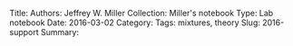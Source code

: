 Title: 
Authors: Jeffrey W. Miller
Collection: Miller's notebook
Type: Lab notebook
Date: 2016-03-02
Category: 
Tags: mixtures, theory
Slug: 2016-support
Summary: 





